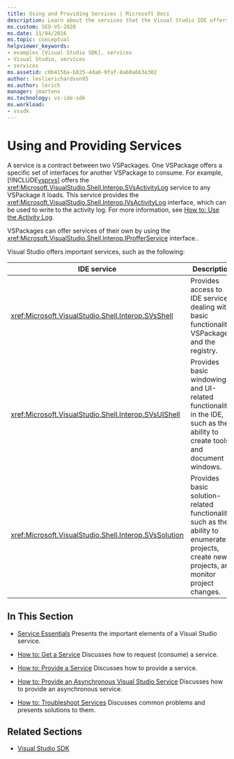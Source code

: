 ```yaml
---
title: Using and Providing Services | Microsoft Docs
description: Learn about the services that the Visual Studio IDE offers for VSPackages to provide and use. These articles describe how to get and provide services.
ms.custom: SEO-VS-2020
ms.date: 11/04/2016
ms.topic: conceptual
helpviewer_keywords:
- examples [Visual Studio SDK], services
- Visual Studio, services
- services
ms.assetid: c0b415ba-b825-4da0-9faf-8a60a663e302
author: leslierichardson95
ms.author: lerich
manager: jmartens
ms.technology: vs-ide-sdk
ms.workload:
- vssdk
---
```

# Using and Providing Services
A service is a contract between two VSPackages. One VSPackage offers a specific set of interfaces for another VSPackage to consume. For example, [!INCLUDE[vsprvs](../code-quality/includes/vsprvs_md.md)] offers the <xref:Microsoft.VisualStudio.Shell.Interop.SVsActivityLog> service to any VSPackage it loads. This service provides the <xref:Microsoft.VisualStudio.Shell.Interop.IVsActivityLog> interface, which can be used to write to the activity log. For more information, see [How to: Use the Activity Log](../extensibility/how-to-use-the-activity-log.md).

 VSPackages can offer services of their own by using the <xref:Microsoft.VisualStudio.Shell.Interop.IProfferService> interface..

 Visual Studio offers important services, such as the following:

|IDE service|Description|
|-----------------|-----------------|
|<xref:Microsoft.VisualStudio.Shell.Interop.SVsShell>|Provides access to IDE services dealing with basic functionality, VSPackages, and the registry.|
|<xref:Microsoft.VisualStudio.Shell.Interop.SVsUIShell>|Provides basic windowing and UI-related functionality in the IDE, such as the ability to create tools and document windows.|
|<xref:Microsoft.VisualStudio.Shell.Interop.SVsSolution>|Provides basic solution-related functionality, such as the ability to enumerate projects, create new projects, and monitor project changes.|

## In This Section
- [Service Essentials](../extensibility/internals/service-essentials.md)
 Presents the important elements of a Visual Studio service.

- [How to: Get a Service](../extensibility/how-to-get-a-service.md)
 Discusses how to request (consume) a service.

- [How to: Provide a Service](../extensibility/how-to-provide-a-service.md)
 Discusses how to provide a service.

- [How to: Provide an Asynchronous Visual Studio Service](../extensibility/how-to-provide-an-asynchronous-visual-studio-service.md)
 Discusses how to provide an asynchronous service.

- [How to: Troubleshoot Services](../extensibility/how-to-troubleshoot-services.md)
 Discusses common problems and presents solutions to them.

## Related Sections
- [Visual Studio SDK](../extensibility/visual-studio-sdk.md)
